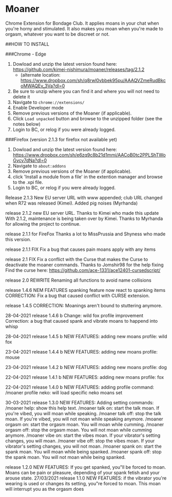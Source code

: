 # Moaner
 Chrome Extension for Bondage Club. It applies moans in your chat when you're horny and stimulated. It also makes you moan when you're made to orgasm, whatever you want to be discreet or not.
 
##HOW TO INSTALL

###Chrome - Edge
1. Dowload and unzip the latest version found here: https://github.com/kimei-nishimura/moaner/releases/tag/2.1.2
	- (alternate location: https://www.dropbox.com/sh/q8rwl0vbbek95pu/AAAQVZmeRudBkcoMWAQEv_3Va?dl=0
3. Be sure to unzip where you can find it and where you will not need to delete it
4. Navigate to `chrome://extensions/`
5. Enable Developer mode
6. Remove previous versions of the Moaner (if applicable).
7. Click `Load unpacked` button and browse to the unzipped folder (see the notes below)
8. Login to BC, or relog if you were already logged.

###Firefox (version 2.1.3 for firefox not available yet)
1. Dowload and unzip the latest version found here: https://www.dropbox.com/sh/e6zq9c8b21d1mmi/AACoB0tc2PPLShTWoGvcv7dNa?dl=0
2. Navigate to `about:addons`
3. Remove previous versions of the Moaner (if applicable).
3. click 'Install a module from a file' in the extention manager and browse to the .xpi file. 
6. Login to BC, or relog if you were already logged.

Release 2.1.3
	New EU server URL with www appended; club URL changed when R72 was released (Kimei).
	Added pig noises (Myrhanda)

release 2.1.2
	new EU server URL. Thanks to Kimei who made this update
	With 2.1.2, maintenance is being taken over by Kimei.  Thanks to Myrhanda for allowing the project to continue.

release 2.1.1 for FireFox
	Thanks a lot to MissPrussia and Shyness who made this version.

release 2.1.1
FIX
	Fix a bug that causes pain moans apply with any items

release 2.1
FIX
	Fix a conflict with the Curse that makes the Curse to deactivate the moaner commands.
	Thanks to Jomshir98 for the help fixing
	Find the curse here: https://github.com/ace-1331/ace12401-cursedscript/

release 2.0 
REWRITE
	Renaming all functions to avoid name collisions 

release 1.4.6 
NEM FEATURES
	spanking feature now react to spanking items
CORRECTION:
	Fix a bug that caused conflict with CURSE extension.	

release 1.4.5 
CORRECTION:
	Moanings aren't bound to stuttering anymore.
	
28-04-2021
release 1.4.6 b
Change: 
	wild fox profile improvement
Correction: 
	a bug that caused spank and vibrate moans to happend into whisp
	
28-04-2021
release 1.4.5 b
NEW FEATURES:
	adding new moans profile: wild fox
	
23-04-2021
release 1.4.4 b
NEW FEATURES:
	adding new moans profile: mouse
	
23-04-2021
release 1.4.2 b
NEW FEATURES:
	adding new moans profile: dog
	
22-04-2021
release 1.4.1 b
NEW FEATURES:
	adding new moans profile: fox
	
22-04-2021
release 1.4.0 b
NEW FEATURES:
	adding profile command:
		/moaner profile neko: will load specific neko moans set

30-03-2021
release 1.3.0
NEW FEATURES:
	Adding setting commands:
		/moaner help: show this help text.
		/moaner talk on: start the talk moan. If you're vibed, you will moan while speaking.
		/moaner talk off: stop the talk moan. If you're vibed, you will not moan while speaking anymore.
		/moaner orgasm on: start the orgasm moan. You will moan while cumming.
		/moaner orgasm off: stop the orgasm moan. You will not moan while cumming anymore.
		/moaner vibe on: start the vibes moan. If your vibrator's setting changes, you will moan.
		/moaner vibe off: stop the vibes moan. If your vibrator's setting changes, you will not moan.
		/moaner spank on: start the spank moan. You will moan while being spanked.
		/moaner spank off: stop the spank moan. You will not moan while being spanked.
	
release 1.2.0
NEW FEATURES:
	If you get spanked, you"ll be forced to moan. Moans can be pain or pleasure, depending of your spank fetish and your arouse state.
27/03/2021
release 1.1.0
NEW FEATURES:
	if the vibrator you're wearing is used or changes its setting, you"re forced to moan. This moan will interrupt you as the orgasm does
